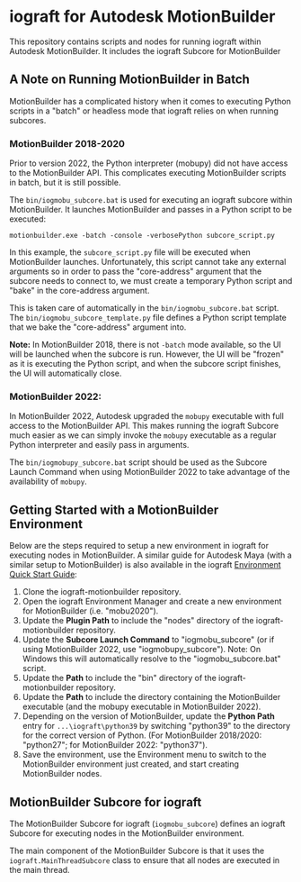 # iograft for Autodesk MotionBuilder

This repository contains scripts and nodes for running iograft within Autodesk MotionBuilder. It includes the iograft Subcore for MotionBuilder

## A Note on Running MotionBuilder in Batch

MotionBuilder has a complicated history when it comes to executing Python scripts in a "batch" or headless mode that iograft relies on when running subcores.

### MotionBuilder 2018-2020
Prior to version 2022, the Python interpreter (mobupy) did not have access to the MotionBuilder API. This complicates executing MotionBuilder scripts in batch, but it is still possible.

The `bin/iogmobu_subcore.bat` is used for executing an iograft subcore within MotionBuilder. It launches MotionBuilder and passes in a Python script to be executed:

```
motionbuilder.exe -batch -console -verbosePython subcore_script.py
```

In this example, the `subcore_script.py` file will be executed when MotionBuilder launches. Unfortunately, this script cannot take any external arguments so in order to pass the "core-address" argument that the subcore needs to connect to, we must create a temporary Python script and "bake" in the core-address argument.

This is taken care of automatically in the `bin/iogmobu_subcore.bat` script. The `bin/iogmobu_subcore_template.py` file defines a Python script template that we bake the "core-address" argument into.

**Note:** In MotionBuilder 2018, there is not `-batch` mode available, so the UI will be launched when the subcore is run. However, the UI will be "frozen" as it is executing the Python script, and when the subcore script finishes, the UI will automatically close.

### MotionBuilder 2022:
In MotionBuilder 2022, Autodesk upgraded the `mobupy` executable with full access to the MotionBuilder API. This makes running the iograft Subcore much easier as we can simply invoke the `mobupy` executable as a regular Python interpreter and easily pass in arguments.

The `bin/iogmobupy_subcore.bat` script should be used as the Subcore Launch Command when using MotionBuilder 2022 to take advantage of the availability of `mobupy`.

## Getting Started with a MotionBuilder Environment

Below are the steps required to setup a new environment in iograft for executing nodes in MotionBuilder. A similar guide for Autodesk Maya (with a similar setup to MotionBuilder) is also available in the
iograft [Environment Quick Start Guide](https://docs.iograft.com/getting-started/guides/creating-a-new-environment):

1. Clone the iograft-motionbuilder repository.
2. Open the iograft Environment Manager and create a new environment for MotionBuilder (i.e. "mobu2020").
3. Update the **Plugin Path** to include the "nodes" directory of the iograft-motionbuilder repository.
4. Update the **Subcore Launch Command** to "iogmobu_subcore" (or if using MotionBuilder 2022, use "iogmobupy_subcore"). Note: On Windows this will automatically resolve to the "iogmobu_subcore.bat" script.
5. Update the **Path** to include the "bin" directory of the iograft-motionbuilder repository.
6. Update the **Path** to include the directory containing the MotionBuilder executable (and the mobupy executable in MotionBuilder 2022).
7. Depending on the version of MotionBuilder, update the **Python Path** entry for `...\iograft\python39` by switching "python39" to the directory for the correct version of Python. (For MotionBuilder 2018/2020: "python27"; for MotionBuilder 2022: "python37").
8. Save the environment, use the Environment menu to switch to the MotionBuilder environment just created, and start creating MotionBuilder nodes.

## MotionBuilder Subcore for iograft

The MotionBuilder Subcore for iograft (`iogmobu_subcore`) defines an iograft Subcore for executing nodes in the MotionBuilder environment.

The main component of the MotionBuilder Subcore is that it uses the `iograft.MainThreadSubcore` class to ensure that all nodes are executed in the main thread.
